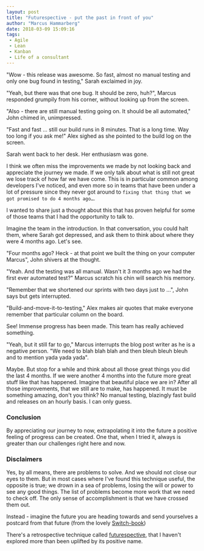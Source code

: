 ```yaml
---
layout: post
title: "Futurespective - put the past in front of you"
author: "Marcus Hammarberg"
date: 2018-03-09 15:09:16
tags:
 - Agile
 - Lean
 - Kanban
 - Life of a consultant
---
```


"Wow - this release was awesome. So fast, almost no manual testing and only one bug found in testing,"  Sarah exclaimed in joy.

"Yeah, but there was that one bug. It should be zero, huh?", Marcus responded grumpily from his corner, without looking up from the screen. 

"Also - there are still manual testing going on. It should be all automated," John chimed in, unimpressed. 

"Fast and fast … still our build runs in 8 minutes. That is a long time. Way too long if you ask me!" Alex sighed as she pointed to the build log on the screen. 

Sarah went back to her desk. Her enthusiasm was gone. 



I think we often miss the improvements we made by not looking back and appreciate the journey we made. If we only talk about what is still not great we lose track of how far we have come. This is in particular common among developers I've noticed, and even more so in teams that have been under a lot of pressure since they never got around to `fixing that thing that we got promised to do 4 months ago…`.

I wanted to share just a thought about this that has proven helpful for some of those teams that I had the opportunity to talk to.

<a name='more'></a>

Imagine the team in the introduction. In that conversation, you could halt them, where Sarah got depressed, and ask them to think about where they were 4 months ago. Let's see.

"Four months ago? Heck - at that point we built the thing on your computer Marcus", John shivers at the thought. 

"Yeah. And the testing was all manual. Wasn't it 3 months ago we had the first ever automated test?" Marcus scratch his chin will search his memory.

"Remember that we shortened our sprints with two days just to …", John says but gets interrupted.

"Build-and-move-it-to-testing," Alex makes air quotes that make everyone remember that particular column on the board. 



See! Immense progress has been made. This team has really achieved something. 



"Yeah, but it still far to go," Marcus interrupts the blog post writer as he is a negative person. "We need to blah blah blah and then bleuh bleuh bleuh and to mention yada yada yada". 



Maybe. But stop for a while and think about all those great things you did the last 4 months. If we were another 4 months into the future more great stuff like that has happened. Imagine that beautiful place we are in? After all those improvements, that we still are to make, has happened. It must be something amazing, don't you think? No manual testing, blazingly fast build and releases on an hourly basis. I can only guess. 

### Conclusion

By appreciating our journey to now, extrapolating it into the future a positive feeling of progress can be created. One that, when I tried it, always is greater than our challenges right here and now. 

### Disclaimers

Yes, by all means, there are problems to solve. And we should not close our eyes to them. But in most cases where I've found this technique useful, the opposite is true; we drown in a sea of problems, losing the will or power to see any good things. The list of problems become more work that we need to check off. The only sense of accomplishment is that we have crossed them out. 

Instead - imagine the future you are heading towards and send yourselves a postcard from that future (from the lovely [Switch-book](http://heathbrothers.com/books/switch/))



There's a retrospective technique called [futurespective](http://www.funretrospectives.com/category/futurespective/), that I haven't explored more than been uplifted by its positive name. 